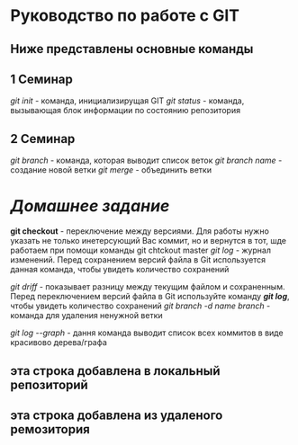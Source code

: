 # Руководство по работе с GIT

## Ниже представлены основные команды

## 1 Семинар
*git init* - команда, инициализирущая GIT
*git status* - команда, вызывающая блок информации по состоянию репозитория


## 2 Семинар
*git branch* - команда, которая выводит список веток
*git branch name* - создание новой ветки
*git merge* - объединить ветки


# *Домашнее задание*

**git checkout** - переключение между версиями. Для работы нужно указать не только инетерсующий Вас коммит, но и вернутся в тот, шде работаем при помощи команды  git chtckout master
_git log_ - журнал изменений. Перед сохранением версий файла в Git используется данная команда, чтобы увидеть количество сохранений


*git driff* - показывает разницу между текущим файлом и сохраненным. Перед переключением версий файла в Git  используйте команду **_git log_**, чтобы увидеть количество сохранений
*git branch -d name branch* - команда для удаления ненужной ветки

*git log --graph* - дання команда выводит список всех коммитов в виде красивово дерева/графа

## эта строка добавлена в локальный репозиторий

## эта строка добавлена из удаленого ремозитория
